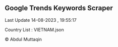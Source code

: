 

## Google Trends Keywords Scraper 
 
Last Update 14-08-2023 , 19:55:17

Country List :
VIETNAM.json



© Abdul Muttaqin 
